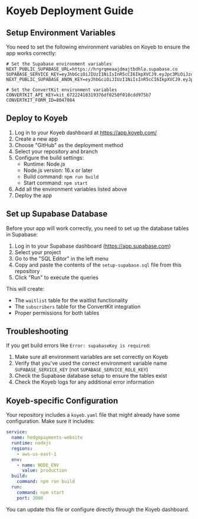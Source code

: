 # Koyeb Deployment Guide

## Setup Environment Variables

You need to set the following environment variables on Koyeb to ensure the app works correctly:

```
# Set the Supabase environment variables
NEXT_PUBLIC_SUPABASE_URL=https://hrgrqmeaajdmajtbdhla.supabase.co
SUPABASE_SERVICE_KEY=eyJhbGciOiJIUzI1NiIsInR5cCI6IkpXVCJ9.eyJpc3MiOiJzdXBhYmFzZSIsInJlZiI6ImhyZ3JxbWVhYWpkbWFqdGJkaGxhIiwicm9sZSI6InNlcnZpY2Vfcm9sZSIsImlhdCI6MTc0NjY4MTE3MywiZXhwIjoyMDYyMjU3MTczfQ.fFzFVkG9XRzoJukCRc7gaG7EGOdJzWsRiyA4E_2oSfs
NEXT_PUBLIC_SUPABASE_ANON_KEY=eyJhbGciOiJIUzI1NiIsInR5cCI6IkpXVCJ9.eyJpc3MiOiJzdXBhYmFzZSIsInJlZiI6ImhyZ3JxbWVhYWpkbWFqdGJkaGxhIiwicm9sZSI6ImFub24iLCJpYXQiOjE3NDY2ODExNzMsImV4cCI6MjA2MjI1NzE3M30.ErJwCN9trDC0z2o4GaHpiIEiK0ZJIm9ODaX0xep32I4

# Set the ConvertKit environment variables
CONVERTKIT_API_KEY=kit_67222418319376df0250f010cdd975b7
CONVERTKIT_FORM_ID=8047084
```

## Deploy to Koyeb

1. Log in to your Koyeb dashboard at https://app.koyeb.com/
2. Create a new app 
3. Choose "GitHub" as the deployment method
4. Select your repository and branch
5. Configure the build settings:
   - Runtime: Node.js
   - Node.js version: 16.x or later
   - Build command: `npm run build`
   - Start command: `npm start`
6. Add all the environment variables listed above
7. Deploy the app

## Set up Supabase Database

Before your app will work correctly, you need to set up the database tables in Supabase:

1. Log in to your Supabase dashboard (https://app.supabase.com)
2. Select your project
3. Go to the "SQL Editor" in the left menu
4. Copy and paste the contents of the `setup-supabase.sql` file from this repository
5. Click "Run" to execute the queries

This will create:
- The `waitlist` table for the waitlist functionality
- The `subscribers` table for the ConvertKit integration
- Proper permissions for both tables

## Troubleshooting

If you get build errors like `Error: supabaseKey is required`:

1. Make sure all environment variables are set correctly on Koyeb
2. Verify that you've used the correct environment variable name `SUPABASE_SERVICE_KEY` (not `SUPABASE_SERVICE_ROLE_KEY`)
3. Check the Supabase database setup to ensure the tables exist
4. Check the Koyeb logs for any additional error information

## Koyeb-specific Configuration

Your repository includes a `koyeb.yaml` file that might already have some configuration. Make sure it includes:

```yaml
service:
  name: hedgepayments-website
  runtime: nodejs
  regions:
    - aws-us-east-1
  env:
    - name: NODE_ENV
      value: production
  build:
    command: npm run build
  run:
    command: npm start
    port: 3000
```

You can update this file or configure directly through the Koyeb dashboard. 